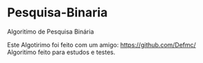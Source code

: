# Pesquisa-Binaria
Algoritimo de Pesquisa Binária

Este Algotirimo foi feito com um amigo: https://github.com/Defmc/
Algoritimo feito para estudos e testes.
